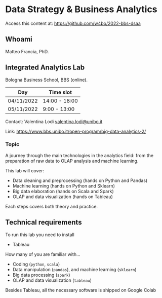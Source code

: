 # Data Strategy & Business Analytics

Access this content at: https://github.com/w4bo/2022-bbs-dsaa

## Whoami 

Matteo Francia, PhD.

## Integrated Analytics Lab

Bologna Business School, BBS (online).

| Day |Time slot|
|---|---|
|04/11/2022|14:00 - 18:00|
|05/11/2022|9:00 - 13:00|


Contact: Valentina Lodi <valentina.lodi@unibo.it>

Link: https://www.bbs.unibo.it/open-program/big-data-analytics-2/

### Topic

A journey through the main technologies in the analytics field: from the preparation of raw data to OLAP analysis and machine learning.

This lab will cover:

- Data cleaning and preprocessing (hands on Python and Pandas)
- Machine learning (hands on Python and Sklearn)
- Big data elaboration (hands on Scala and Spark)
- OLAP and data visualization (hands on Tableau)

Each steps covers both theory and practice.

## Technical requirements

To run this lab you need to install
- Tableau

How many of you are familiar with...

- Coding (`python`, `scala`)
- Data manipulation (`pandas`), and machine learning (`sklearn`)
- Big data processing (`spark`) 
- OLAP and data visualization (`tableau`)

Besides Tableau, all the necessary software is shipped on Google Colab
